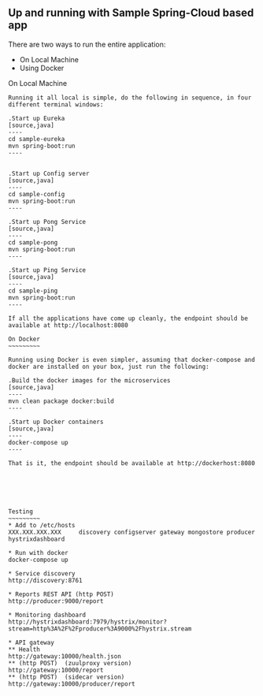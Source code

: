 Up and running with Sample Spring-Cloud based app
-------------------------------------------------

There are two ways to run the entire application:

* On Local Machine
* Using Docker

On Local Machine
~~~~~~~~~~~~~~~~
Running it all local is simple, do the following in sequence, in four different terminal windows:

.Start up Eureka
[source,java]
----
cd sample-eureka
mvn spring-boot:run
----


.Start up Config server
[source,java]
----
cd sample-config
mvn spring-boot:run
----

.Start up Pong Service
[source,java]
----
cd sample-pong
mvn spring-boot:run
----

.Start up Ping Service
[source,java]
----
cd sample-ping
mvn spring-boot:run
----

If all the applications have come up cleanly, the endpoint should be available at http://localhost:8080

On Docker
~~~~~~~~~

Running using Docker is even simpler, assuming that docker-compose and docker are installed on your box, just run the following:

.Build the docker images for the microservices
[source,java]
----
mvn clean package docker:build
----

.Start up Docker containers
[source,java]
----
docker-compose up
----

That is it, the endpoint should be available at http://dockerhost:8080






Testing
~~~~~~~~~
* Add to /etc/hosts
XXX.XXX.XXX.XXX     discovery configserver gateway mongostore producer hystrixdashboard

* Run with docker
docker-compose up

* Service discovery
http://discovery:8761

* Reports REST API (http POST)
http://producer:9000/report

* Monitoring dashboard
http://hystrixdashboard:7979/hystrix/monitor?stream=http%3A%2F%2Fproducer%3A9000%2Fhystrix.stream

* API gateway
** Health
http://gateway:10000/health.json
** (http POST)  (zuulproxy version)
http://gateway:10000/report
** (http POST)  (sidecar version)
http://gateway:10000/producer/report
